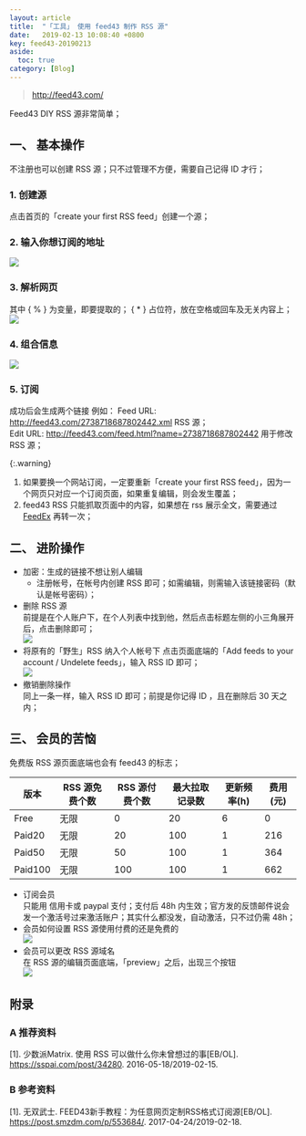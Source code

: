 ```yaml
---
layout: article
title:  "「工具」 使用 feed43 制作 RSS 源"
date:   2019-02-13 10:08:40 +0800
key: feed43-20190213
aside:
  toc: true
category: [Blog]
---
```


><http://feed43.com/>  

Feed43 DIY RSS 源非常简单；    

## 一、 基本操作
不注册也可以创建 RSS 源；只不过管理不方便，需要自己记得 ID 才行；  
### 1. 创建源
点击首页的「create your first RSS feed」创建一个源；   

### 2. 输入你想订阅的地址
<img src="/assets/images/tools/work/feed43_src.png"/>  

### 3. 解析网页
其中 { % } 为变量，即要提取的； { * } 占位符，放在空格或回车及无关内容上；  
<img src="/assets/images/tools/work/feed43_extract.png"/>  

### 4. 组合信息
<img src="/assets/images/tools/work/feed43_group.png"/>  

### 5. 订阅
成功后会生成两个链接 例如：
Feed URL:  <http://feed43.com/2738718687802442.xml> RSS 源；  
Edit URL: <http://feed43.com/feed.html?name=2738718687802442> 用于修改 RSS 源；  

{:.warning}  
1) 如果要换一个网站订阅，一定要重新「create your first RSS feed」，因为一个网页只对应一个订阅页面，如果重复编辑，则会发生覆盖；  
2) feed43 RSS 只能抓取页面中的内容，如果想在 rss 展示全文，需要通过 [FeedEx](https://feedex.net/) 再转一次；     

## 二、 进阶操作
- 加密：生成的链接不想让别人编辑   
  - 注册帐号，在帐号内创建 RSS 即可；如需编辑，则需输入该链接密码（默认是帐号密码）；
- 删除 RSS 源  
  前提是在个人账户下，在个人列表中找到他，然后点击标题左侧的小三角展开后，点击删除即可；  
  <img src="/assets/images/tools/work/feed43_delete.png">  
- 将原有的「野生」RSS 纳入个人帐号下
  点击页面底端的「Add feeds to your account / Undelete feeds」，输入 RSS ID 即可；    
  <img src="/assets/images/tools/work/feed43_add.png">
- 撤销删除操作    
  同上一条一样，输入 RSS ID 即可；前提是你记得 ID ，且在删除后 30 天之内；  


## 三、 会员的苦恼
免费版 RSS 源页面底端也会有 feed43 的标志；  

| 版本 | RSS 源免费个数| RSS 源付费个数 | 最大拉取记录数 |  更新频率(h) | 费用(元) |
| --- | --- | --- | --- | --- | --- |
| Free | 无限 | 0 | 20 | 6 | 0 |
| Paid20 | 无限 | 20 | 100 | 1 | 216 |
| Paid50 | 无限 | 50 | 100 |1 | 364 |
| Paid100 | 无限 | 100 | 100 | 1 | 662 |

- 订阅会员  
  只能用 信用卡或 paypal 支付；支付后 48h 内生效；官方发的反馈邮件说会发一个激活号过来激活账户；其实什么都没发，自动激活，只不过仍需 48h；  
- 会员如何设置 RSS 源使用付费的还是免费的  
  <img src="/assets/images/tools/work/feed43_vip.png">  
- 会员可以更改 RSS 源域名  
  在 RSS 源的编辑页面底端，「preview」之后，出现三个按钮  
  <img src="/assets/images/tools/work/feed43_rename.png">  


## 附录
### A 推荐资料

[1].  少数派Matrix. 使用 RSS 可以做什么你未曾想过的事[EB/OL]. <https://sspai.com/post/34280>. 2016-05-18/2019-02-15.   

### B 参考资料

[1].  无双武士. FEED43新手教程：为任意网页定制RSS格式订阅源[EB/OL]. <https://post.smzdm.com/p/553684/>. 2017-04-24/2019-02-18.   
